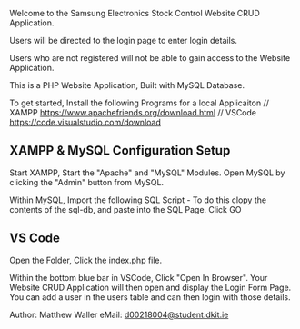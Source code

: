 Welcome to the Samsung Electronics Stock Control Website CRUD Application.

Users will be directed to the login page to enter login details.

Users who are not registered will not be able to gain access to the Website Application.

This is a PHP Website Application, Built with MySQL Database.

To get started, Install the following Programs for a local Applicaiton
// XAMPP    https://www.apachefriends.org/download.html
// VSCode   https://code.visualstudio.com/download


XAMPP & MySQL Configuration Setup
--------------------------------------------------------------------------------------------------------------------------------------
Start XAMPP, Start the "Apache" and "MySQL" Modules. Open MySQL by clicking the "Admin" button from MySQL.

Within MySQL, Import the following SQL Script - To do this clopy the contents of the sql-db, and paste into the SQL Page. Click GO

VS Code
--------------------------------------------------------------------------------------------------------------------------------------
Open the Folder, Click the index.php file.

Within the bottom blue bar in VSCode, Click "Open In Browser". Your Website CRUD Application will then open and display the Login Form Page. You can add a user in the users table and can then login with those details.

Author:   Matthew Waller
eMail:    d00218004@student.dkit.ie
